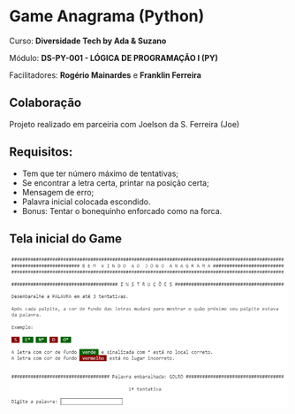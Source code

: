 # Game Anagrama (Python)

Curso: **Diversidade Tech by Ada & Suzano**

Módulo: **DS-PY-001 - LÓGICA DE PROGRAMAÇÃO I (PY)**

Facilitadores: **Rogério Mainardes** e **Franklin Ferreira**


## Colaboração
Projeto realizado em parceiria com Joelson da S. Ferreira (Joe)


## Requisitos:
- Tem que ter número máximo de tentativas; 
- Se encontrar a letra certa, printar na posição certa;
- Mensagem de erro;
- Palavra inicial colocada escondido.
- Bonus: Tentar o bonequinho enforcado como na forca.




## Tela inicial do Game
![Tela](https://github.com/NiloBSilvaJr/Anagrama_Python/blob/main/Tela_Game_Anagrama.png)

